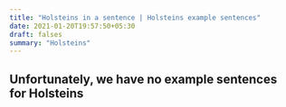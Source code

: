```yaml
---
title: "Holsteins in a sentence | Holsteins example sentences"
date: 2021-01-20T19:57:50+05:30
draft: falses
summary: "Holsteins"
---
```

## Unfortunately, we have no example sentences for Holsteins                 

